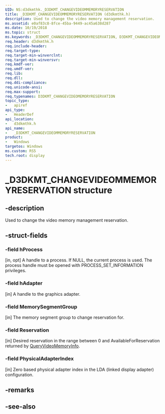 ```yaml
---
UID: NS:d3dkmthk._D3DKMT_CHANGEVIDEOMMEMORYRESERVATION
title: _D3DKMT_CHANGEVIDEOMMEMORYRESERVATION (d3dkmthk.h)
description: Used to change the video memory management reservation.
ms.assetid: e0af83c8-8fce-45ba-9449-ac45a638d287
ms.date: 10/19/2018
ms.topic: struct
ms.keywords: _D3DKMT_CHANGEVIDEOMMEMORYRESERVATION, D3DKMT_CHANGEVIDEOMEMORYRESERVATION, 
req.header: d3dkmthk.h
req.include-header:
req.target-type:
req.target-min-winverclnt:
req.target-min-winversvr:
req.kmdf-ver:
req.umdf-ver:
req.lib:
req.dll:
req.ddi-compliance:
req.unicode-ansi:
req.max-support:
req.typenames: D3DKMT_CHANGEVIDEOMEMORYRESERVATION
topic_type: 
-	apiref
api_type: 
-	HeaderDef
api_location: 
-	d3dkmthk.h
api_name: 
-	_D3DKMT_CHANGEVIDEOMMEMORYRESERVATION
product:
-	Windows
targetos: Windows
ms.custom: RS5
tech.root: display
---
```


# _D3DKMT_CHANGEVIDEOMMEMORYRESERVATION structure

## -description

Used to change the video memory management reservation.

## -struct-fields

### -field hProcess

[in, opt] A handle to a process. If NULL, the current process is used. The process handle must be opened with PROCESS_SET_INFORMATION privileges.

### -field hAdapter

[in] A handle to the graphics adapter.

### -field MemorySegmentGroup

[in] The memory segment group to change reservation for.

### -field Reservation

[in] Desired reservation in the range between 0 and AvailableForReservation returned by [QueryVideoMemoryInfo](nf-d3dkmthk-d3dkmtqueryvideomemoryinfo.md).

### -field PhysicalAdapterIndex
 
[in] Zero based physical adapter index in the LDA (linked display adapter) configuration.

## -remarks

## -see-also
